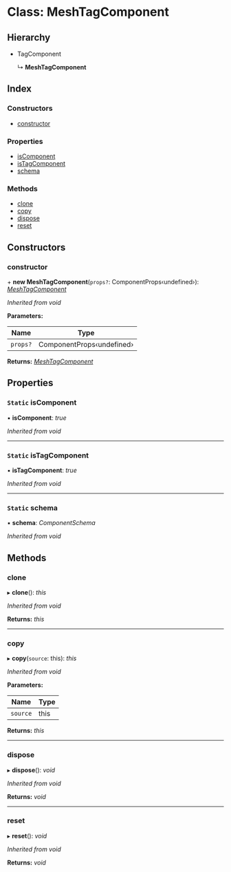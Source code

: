 
# Class: MeshTagComponent

## Hierarchy

* TagComponent

  ↳ **MeshTagComponent**

## Index

### Constructors

* [constructor](meshtagcomponent.md#constructor)

### Properties

* [isComponent](meshtagcomponent.md#static-iscomponent)
* [isTagComponent](meshtagcomponent.md#static-istagcomponent)
* [schema](meshtagcomponent.md#static-schema)

### Methods

* [clone](meshtagcomponent.md#clone)
* [copy](meshtagcomponent.md#copy)
* [dispose](meshtagcomponent.md#dispose)
* [reset](meshtagcomponent.md#reset)

## Constructors

###  constructor

\+ **new MeshTagComponent**(`props?`: ComponentProps‹undefined›): *[MeshTagComponent](meshtagcomponent.md)*

*Inherited from void*

**Parameters:**

Name | Type |
------ | ------ |
`props?` | ComponentProps‹undefined› |

**Returns:** *[MeshTagComponent](meshtagcomponent.md)*

## Properties

### `Static` isComponent

▪ **isComponent**: *true*

*Inherited from void*

___

### `Static` isTagComponent

▪ **isTagComponent**: *true*

*Inherited from void*

___

### `Static` schema

▪ **schema**: *ComponentSchema*

*Inherited from void*

## Methods

###  clone

▸ **clone**(): *this*

*Inherited from void*

**Returns:** *this*

___

###  copy

▸ **copy**(`source`: this): *this*

*Inherited from void*

**Parameters:**

Name | Type |
------ | ------ |
`source` | this |

**Returns:** *this*

___

###  dispose

▸ **dispose**(): *void*

*Inherited from void*

**Returns:** *void*

___

###  reset

▸ **reset**(): *void*

*Inherited from void*

**Returns:** *void*
